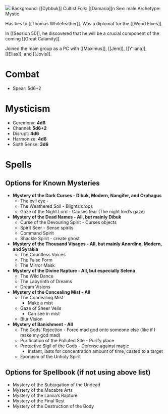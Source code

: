 ![](https://www.dictionary.com/e/wp-content/uploads/2018/03/Inigo-Montoya1.jpg)
Background: [[Dybbuk]] Cultist
Folk: [[Damaria]]n
Sex: male
Archetype: Mystic

Has ties to [[Thomas Whitefeather]]. Was a diplomat for the [[Wood Elves]].

In [[Session 50]], he discovered that he will be a crucial component of the coming [[Great Calamity]].

Joined the main group as a PC with [[Maximus]], [[Jem]], [[Y'lana]], [[Elias]], and [[Jovis]].

# Combat
- Spear: 5d6+2
# Mysticism
- Ceremony: **4d6**
- Channel: **5d6+2**
- Disrupt: **4d6**
- Harmonize: **4d6**
- Sixth Sense: **3d6**
# Spells
## Options for Known Mysteries
- **Mystery of the Dark Curses - Dibuk, Modern, Nangifer, and Orphagus**
	- The evil eye - 
	- The Weathered Soil - Blights crops
	- Gaze of the Night Lord - Causes fear (The night lord’s gaze) 
- **Mystery of the Dead Names - All, but mainly Dibuk**
	- Curse of the Devouring Spirit - Curses objects
	- Spirit Seer - Sense spirits
	- Command Spirit
	- Shackle Spirit - create ghost
- **Mystery of the Thousand Visages - All, but mainly Anordino, Modern, and Syrakia**
	- The Countless Voices
	- The False Form
	- The Mirror Mask
- **Mystery of the Divine Rapture - All, but especially Selena**
	- The Wild Dance
	- The Labyrinth of Dreams
	- Dream Visions
- **Mystery of the Concealing Mist - All**
	- The Concealing Mist
		- Make a mist
	- Gaze of Sheer Veils
		- Can see in mist
	- Blur Vision
- **Mystery of Banishment - All**
	- The Gods’ Rejection - Force mad god onto someone else (like if I make my god mad) 
	- Purification of the Polluted Site - Purify place
	- Protective Sigil of the Gods - Defense against magic
		- Instant, lasts for concentration amount of time, casted to a target
	- Exorcism of the Unholy Spirit
## Options for Spellbook (if not using above list)
- Mystery of the Subjugation of the Undead
- Mystery of the Macabre Arts
- Mystery of the Lamia’s Rapture
- Mystery of the Final Rest
- Mystery of the Destruction of the Body
